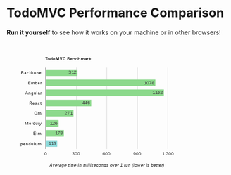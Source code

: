 # TodoMVC Performance Comparison

**Run it yourself** to see how it works on your machine or in other browsers!

![Sample of pendulum execution in Chrome, Fedora 19](sample.png)

